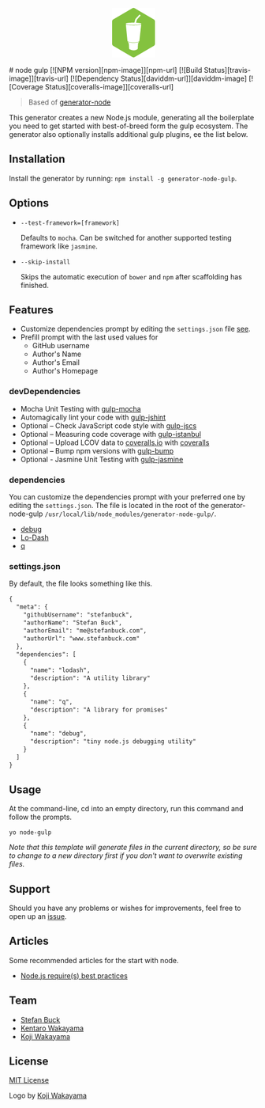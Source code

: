 <p align="center">
  <img src="node-gulp.png"/>
</p>
# node gulp
[![NPM version][npm-image]][npm-url] [![Build Status][travis-image]][travis-url] [![Dependency Status][daviddm-url]][daviddm-image] [![Coverage Status][coveralls-image]][coveralls-url]

> Based of [generator-node](https://github.com/yeoman/generator-node)

This generator creates a new Node.js module, generating all the boilerplate you need to get started with best-of-breed form the gulp ecosystem. The generator also optionally installs additional gulp plugins, ee the list below.



## Installation

Install the generator by running: `npm install -g generator-node-gulp`.

## Options

* `--test-framework=[framework]`

  Defaults to `mocha`. Can be switched for
  another supported testing framework like `jasmine`.

* `--skip-install`

  Skips the automatic execution of `bower` and `npm` after
  scaffolding has finished.
  
## Features

- Customize dependencies prompt by editing the ```settings.json``` file [see](#dependencies).
- Prefill prompt with the last used values for
  - GitHub username
  - Author's Name
  - Author's Email
  - Author's Homepage

### devDependencies

- Mocha Unit Testing with [gulp-mocha](https://github.com/sindresorhus/gulp-mocha)
- Automagically lint your code with [gulp-jshint](https://github.com/spenceralger/gulp-jshint)
- Optional – Check JavaScript code style with [gulp-jscs](https://github.com/sindresorhus/gulp-jscs)
- Optional – Measuring code coverage with [gulp-istanbul](https://github.com/SBoudrias/gulp-istanbul)
- Optional – Upload LCOV data to [coveralls.io](http://coveralls.io) with [coveralls](https://github.com/cainus/node-coveralls)
- Optional – Bump npm versions with [gulp-bump](https://github.com/stevelacy/gulp-bump)
- Optional - Jasmine Unit Testing with [gulp-jasmine](https://github.com/sindresorhus/gulp-jasmine)

### dependencies

You can customize the dependencies prompt with your preferred one by editing the ```settings.json```. The file is located in the root of the generator-node-gulp ```/usr/local/lib/node_modules/generator-node-gulp/```.

- [debug](https://github.com/visionmedia/debug)
- [Lo-Dash](http://lodash.com/)
- [q](https://github.com/kriskowal/q)

### settings.json

By default, the file looks something like this.

```
{
  "meta": {
    "githubUsername": "stefanbuck",
    "authorName": "Stefan Buck",
    "authorEmail": "me@stefanbuck.com",
    "authorUrl": "www.stefanbuck.com"
  },
  "dependencies": [
    {
      "name": "lodash",
      "description": "A utility library"
    },
    {
      "name": "q",
      "description": "A library for promises"
    },
    {
      "name": "debug",
      "description": "tiny node.js debugging utility"
    }
  ]
}
```


## Usage

At the command-line, cd into an empty directory, run this command and follow the prompts.

```
yo node-gulp
```

_Note that this template will generate files in the current directory, so be sure to change to a new directory first if you don't want to overwrite existing files._



## Support

Should you have any problems or wishes for improvements, feel free to open up an [issue](https://github.com/youngmountain/generator-node-gulp/issues).


## Articles

Some recommended articles for the start with node.
- [Node.js require(s) best practices](http://www.mircozeiss.com/node-js-require-s-best-practices/)


## Team
- [Stefan Buck](https://github.com/stefanbuck)
- [Kentaro Wakayama](https://github.com/kwakayama)
- [Koji Wakayama](https://github.com/kojiwakayama)


## License

[MIT License](http://en.wikipedia.org/wiki/MIT_License)

Logo by [Koji Wakayama](https://github.com/kojiwakayama)

[npm-url]: https://npmjs.org/package/generator-node-gulp
[npm-image]: https://badge.fury.io/js/generator-node-gulp.svg
[travis-url]: https://travis-ci.org/youngmountain/generator-node-gulp
[travis-image]: https://travis-ci.org/youngmountain/generator-node-gulp.svg?branch=master
[daviddm-url]: https://david-dm.org/youngmountain/generator-node-gulp.svg?theme=shields.io
[daviddm-image]: https://david-dm.org/youngmountain/generator-node-gulp
[coveralls-url]: https://coveralls.io/r/youngmountain/generator-node-gulp
[coveralls-image]: https://coveralls.io/repos/youngmountain/generator-node-gulp/badge.png
